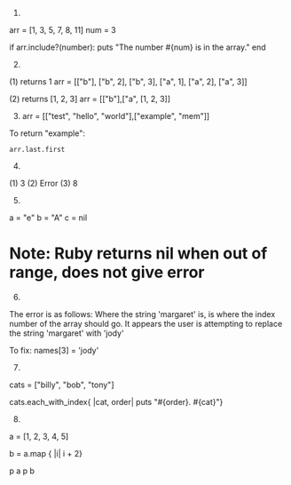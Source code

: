 1. 
arr = [1, 3, 5, 7, 8, 11]
num = 3

if arr.include?(number): 
  puts "The number #{num} is in the array."
end

2. 
(1) returns 1
    arr = [["b"], ["b", 2], ["b", 3], ["a", 1], ["a", 2], ["a", 3]] 

(2) returns [1, 2, 3]
    arr = [["b"],["a", [1, 2, 3]] 

3. arr = [["test", "hello", "world"],["example", "mem"]]

  To return "example":

    arr.last.first 

4. 
(1) 3
(2) Error
(3) 8

5. 
a = "e"
b = "A"
c = nil
# Note: Ruby returns nil when out of range, does not give error

6. 
The error is as follows: Where the string 'margaret' is, is where the index number of the array should go. 
It appears the user is attempting to replace the string 'margaret' with 'jody'

To fix: 
names[3] = 'jody'

7. 
cats = ["billy", "bob", "tony"]

cats.each_with_index{ |cat, order| puts "#{order}. #{cat}"}

8. 
a = [1, 2, 3, 4, 5]

b = a.map { |i| i + 2}

p a
p b